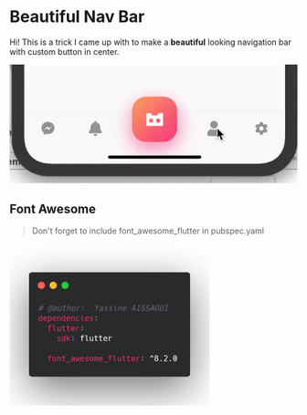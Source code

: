 # Beautiful Nav Bar
Hi! This is a trick I came up with to make a **beautiful** looking navigation bar with custom button in center.

![Beautiful Nav Bar Image](./screenshots/navbar.gif)

## Font Awesome
> Don't forget to include font_awesome_flutter in pubspec.yaml

<img src="./screenshots/fontawesome.png" data-canonical-src="./screenshots/fontawesome.png" width="350"/>